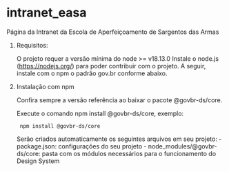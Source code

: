 # intranet_easa
 Página da Intranet da Escola de Aperfeiçoamento de Sargentos das Armas

1. Requisitos:

    O projeto requer a versão mínima do node >= v18.13.0
    Instale o node.js (https://nodejs.org/) para poder contribuir com o projeto. A seguir, instale com o npm o padrão gov.br conforme abaixo.

2. Instalação com npm

    Confira sempre a versão referência ao baixar o pacote @govbr-ds/core.

    Execute o comando npm install @govbr-ds/core, exemplo:

        npm install @govbr-ds/core

    Serão criados automaticamente os seguintes arquivos em seu projeto:
        - package.json: configurações do seu projeto
        - node_modules/@govbr-ds/core: pasta com os módulos necessários para o funcionamento do Design System

